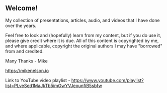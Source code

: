 <h2>Welcome!</h2>
My collection of presentations, articles, audio, and videos that I have done over the years.<br>

Feel free to look and (hopefully) learn from my content, but if you do use it, please give credit where it is due.
All of this content is copyrighted by me, and where applicable, copyright the original authors I may have "borrowed" from and credited.

Many Thanks - Mike

https://mikenelson.io

Link to YouTube video playlist - https://www.youtube.com/playlist?list=PLveSed1MaJkTb5imGwYVJeounfiB5sbfw

<!-- START doctoc generated TOC please keep comment here to allow auto update -->
<!-- DON'T EDIT THIS SECTION, INSTEAD RE-RUN doctoc TO UPDATE -->
<!-- param::isNotitle::true:: -->



<!-- END doctoc generated TOC please keep comment here to allow auto update -->
